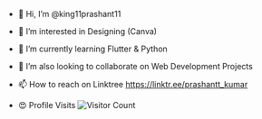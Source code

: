 - 👋 Hi, I’m @king11prashant11
- 👀 I’m interested in Designing (Canva)
- 🌱 I’m currently learning Flutter & Python
- 💞️ I’m also looking to collaborate on Web Development Projects
- 📫 How to reach on Linktree  https://linktr.ee/prashantt_kumar            


- 😍 Profile Visits ![Visitor Count](https://profile-counter.glitch.me/{king11prashant11}/count.svg)

<!---
king11prashant11/king11prashant11 is a ✨ special ✨ repository because its `README.md` (this file) appears on your GitHub profile.
You can click the Preview link to take a look at your changes.
--->

